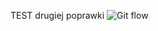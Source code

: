 TEST drugiej poprawki
![Git flow](https://github.com/wrx75841/cw_nauka_gita/assets/97839711/316c1e15-9257-4c09-9511-cbd3c64a32c1)
